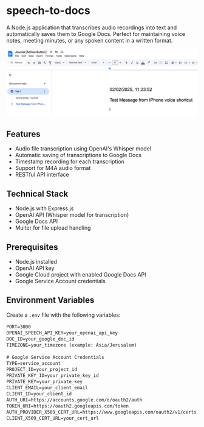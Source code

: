 # speech-to-docs

A Node.js application that transcribes audio recordings into text and automatically saves them to Google Docs. Perfect for maintaining voice notes, meeting minutes, or any spoken content in a written format.

![img_1.png](img_1.png)

## Features

- Audio file transcription using OpenAI's Whisper model
- Automatic saving of transcriptions to Google Docs
- Timestamp recording for each transcription
- Support for M4A audio format
- RESTful API interface

## Technical Stack

- Node.js with Express.js
- OpenAI API (Whisper model for transcription)
- Google Docs API
- Multer for file upload handling

## Prerequisites

- Node.js installed
- OpenAI API key
- Google Cloud project with enabled Google Docs API
- Google Service Account credentials

## Environment Variables

Create a `.env` file with the following variables:

```plaintext
PORT=3000
OPENAI_SPEECH_API_KEY=your_openai_api_key
DOC_ID=your_google_doc_id
TIMEZONE=your_timezone (example: Asia/Jerusalem)

# Google Service Account Credentials
TYPE=service_account
PROJECT_ID=your_project_id
PRIVATE_KEY_ID=your_private_key_id
PRIVATE_KEY=your_private_key
CLIENT_EMAIL=your_client_email
CLIENT_ID=your_client_id
AUTH_URI=https://accounts.google.com/o/oauth2/auth
TOKEN_URI=https://oauth2.googleapis.com/token
AUTH_PROVIDER_X509_CERT_URL=https://www.googleapis.com/oauth2/v1/certs
CLIENT_X509_CERT_URL=your_cert_url
```
